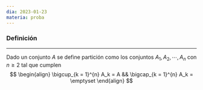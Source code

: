 ```yaml
---
dia: 2023-01-23
materia: proba
---
```

### Definición
---
Dado un conjunto $A$ se define partición como los conjuntos $A_1, A_2, \cdots, A_n$ con $n \geq 2$ tal que cumplen
$$ \begin{align} 
	\bigcup_{k = 1}^{n} A_k = A && \bigcap_{k = 1}^{n} A_k = \emptyset
\end{align} $$
